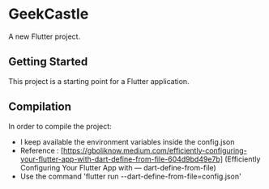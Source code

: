 # GeekCastle 

A new Flutter project.

## Getting Started

This project is a starting point for a Flutter application.

## Compilation

In order to compile the project: 

- I keep available the environment variables inside the config.json
- Reference : [https://gboliknow.medium.com/efficiently-configuring-your-flutter-app-with-dart-define-from-file-604d9bd49e7b] (Efficiently Configuring Your Flutter App with — dart-define-from-file)
- Use the command 'flutter run  --dart-define-from-file=config.json'
